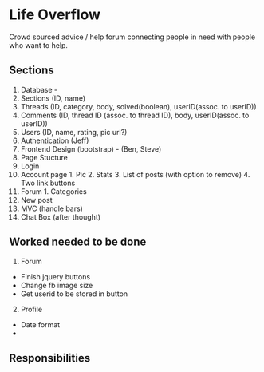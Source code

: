<!-- Ionic Chat Technology ?  -->
# Life Overflow
Crowd sourced advice / help forum connecting people in need with people
who want to help.

## Sections

1. Database - 
  1. Sections (ID, name)
  2. Threads (ID, category, body, solved(boolean), userID(assoc. to userID))
  3. Comments (ID, thread ID (assoc. to thread ID), body, userID(assoc. to userID))
  4. Users (ID, name, rating, pic url?)
2. Authentication (Jeff)
3. Frontend Design (bootstrap) - (Ben, Steve)
4. Page Stucture 
  1. Login
  2. Account page 
    1. Pic
    2. Stats
    3. List of posts (with option to remove)
    4. Two link buttons
  3. Forum
    1. Categories
  4. New post
5. MVC (handle bars)
6. Chat Box (after thought)


## Worked needed to be done
1. Forum
  - Finish jquery buttons
  - Change fb image size
  - Get userid to be stored in button
2. Profile
  - Date format
  - 


## Responsibilities

